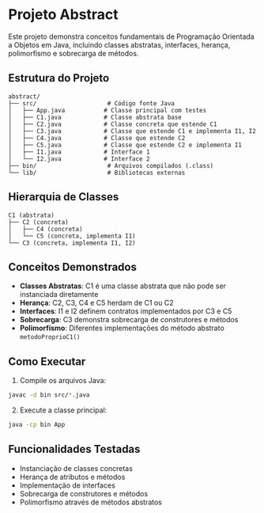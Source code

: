 # Projeto Abstract

Este projeto demonstra conceitos fundamentais de Programação Orientada a Objetos em Java, incluindo classes abstratas, interfaces, herança, polimorfismo e sobrecarga de métodos.

## Estrutura do Projeto

```
abstract/
├── src/                    # Código fonte Java
│   ├── App.java           # Classe principal com testes
│   ├── C1.java            # Classe abstrata base
│   ├── C2.java            # Classe concreta que estende C1
│   ├── C3.java            # Classe que estende C1 e implementa I1, I2
│   ├── C4.java            # Classe que estende C2
│   ├── C5.java            # Classe que estende C2 e implementa I1
│   ├── I1.java            # Interface 1
│   └── I2.java            # Interface 2
├── bin/                    # Arquivos compilados (.class)
└── lib/                    # Bibliotecas externas
```

## Hierarquia de Classes

```
C1 (abstrata)
├── C2 (concreta)
│   ├── C4 (concreta)
│   └── C5 (concreta, implementa I1)
└── C3 (concreta, implementa I1, I2)
```

## Conceitos Demonstrados

- **Classes Abstratas**: C1 é uma classe abstrata que não pode ser instanciada diretamente
- **Herança**: C2, C3, C4 e C5 herdam de C1 ou C2
- **Interfaces**: I1 e I2 definem contratos implementados por C3 e C5
- **Sobrecarga**: C3 demonstra sobrecarga de construtores e métodos
- **Polimorfismo**: Diferentes implementações do método abstrato `metodoProprioC1()`

## Como Executar

1. Compile os arquivos Java:
```bash
javac -d bin src/*.java
```

2. Execute a classe principal:
```bash
java -cp bin App
```

## Funcionalidades Testadas

- Instanciação de classes concretas
- Herança de atributos e métodos
- Implementação de interfaces
- Sobrecarga de construtores e métodos
- Polimorfismo através de métodos abstratos